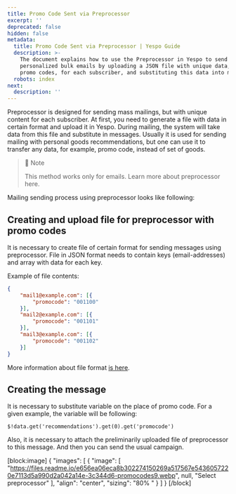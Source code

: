 ```yaml
---
title: Promo Code Sent via Preprocessor
excerpt: ''
deprecated: false
hidden: false
metadata:
  title: Promo Code Sent via Preprocessor | Yespo Guide
  description: >-
    The document explains how to use the Preprocessor in Yespo to send
    personalized bulk emails by uploading a JSON file with unique data, such as
    promo codes, for each subscriber, and substituting this data into messages.
  robots: index
next:
  description: ''
---
```

Preprocessor is designed for sending mass mailings, but with unique content for each subscriber. At first, you need to generate a file with data in certain format and upload it in Yespo. During mailing, the system will take data from this file and substitute in messages. Usually it is used for sending mailing with personal goods recommendations, but one can use it to transfer any data, for example, promo code, instead of set of goods.

> 📘 Note
> 
> This method works only for emails. Learn more about preprocessor here.

Mailing sending process using preprocessor looks like following:

## Creating and upload file for preprocessor with promo codes

It is necessary to create file of certain format for sending messages using preprocessor. File in JSON format needs to contain keys (email-addresses) and array with data for each key.

Example of file contents:

```json
{
    "mail1@example.com": [{
        "promocode": "001100"
    }],
    "mail2@example.com": [{
        "promocode": "001101"
    }],
    "mail3@example.com": [{
        "promocode": "001102"
    }]
}
```

More information about file format [is here](https://docs.yespo.io/docs/what-preprocessor).

## Creating the message

It is necessary to substitute variable on the place of promo code. For a given example, the variable will be following:

`$!data.get('recommendations').get(0).get('promocode')`

Also, it is necessary to attach the preliminarily uploaded file of preprocessor to this message. And then you can send the usual campaign.

[block:image]
{
  "images": [
    {
      "image": [
        "https://files.readme.io/e656ea06eca8b302274150269a517567e5436057220e7113d5a990d2a042a14e-3c344d6-promocodes9.webp",
        null,
        "Select preprocessor"
      ],
      "align": "center",
      "sizing": "80% "
    }
  ]
}
[/block]
